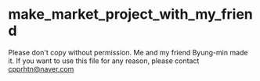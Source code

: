 # make_market_project_with_my_friend
Please don't copy without permission.
Me and my friend Byung-min made it.
If you want to use this file for any reason, please contact cpprhtn@naver.com
